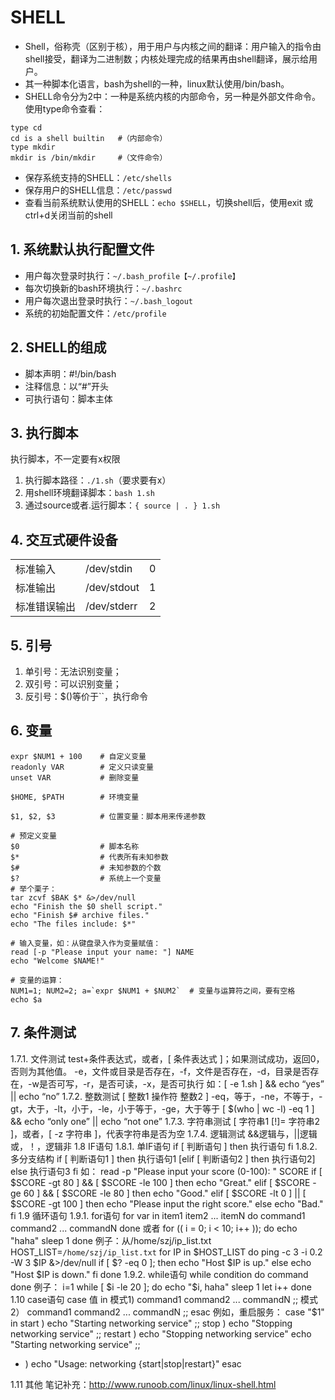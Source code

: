 # SHELL
* Shell，俗称壳（区别于核），用于用户与内核之间的翻译：用户输入的指令由shell接受，翻译为二进制数；内核处理完成的结果再由shell翻译，展示给用户。
* 其一种脚本化语言，bash为shell的一种，linux默认使用/bin/bash。
* SHELL命令分为2中：一种是系统内核的内部命令，另一种是外部文件命令。使用type命令查看：
```
type cd 
cd is a shell builtin   #（内部命令）
type mkdir
mkdir is /bin/mkdir     #（文件命令）
```
* 保存系统支持的SHELL：`/etc/shells`
* 保存用户的SHELL信息：`/etc/passwd`
* 查看当前系统默认使用的SHELL：`echo $SHELL`，切换shell后，使用exit 或ctrl+d关闭当前的shell
## 1. 系统默认执行配置文件
* 用户每次登录时执行：`~/.bash_profile【~/.profile】`
* 每次切换新的bash环境执行：`~/.bashrc`
* 用户每次退出登录时执行：`~/.bash_logout`
* 系统的初始配置文件：`/etc/profile`
## 2. SHELL的组成
* 脚本声明：#!/bin/bash
* 注释信息：以“#”开头
* 可执行语句：脚本主体
## 3. 执行脚本
执行脚本，不一定要有x权限
1. 执行脚本路径：`./1.sh`（要求要有x）
2. 用shell环境翻译脚本：`bash 1.sh`
3. 通过source或者.运行脚本：`{ source | . } 1.sh`
## 4. 交互式硬件设备
|  |  |  |
| ------------ | ------------ | ------------ |
| 标准输入 | /dev/stdin | 0 |
| 标准输出 | /dev/stdout | 1 |
| 标准错误输出 | /dev/stderr | 2 |
## 5. 引号
1. 单引号：无法识别变量；
2. 双引号：可以识别变量；
3. 反引号：$()等价于``，执行命令
## 6. 变量
```
expr $NUM1 + 100    # 自定义变量
readonly VAR        # 定义只读变量
unset VAR           # 删除变量

$HOME, $PATH        # 环境变量

$1, $2, $3          # 位置变量：脚本用来传递参数

# 预定义变量
$0                  # 脚本名称
$*                  # 代表所有未知参数
$#                  # 未知参数的个数
$?                  # 系统上一个变量
# 举个栗子：
tar zcvf $BAK $* &>/dev/null
echo "Finish the $0 shell script."
echo "Finish $# archive files."
echo "The files include: $*"

# 输入变量，如：从键盘录入作为变量赋值：
read [-p "Please input your name: "] NAME
echo "Welcome $NAME!"

# 变量的运算：
NUM1=1; NUM2=2; a=`expr $NUM1 + $NUM2`  # 变量与运算符之间，要有空格
echo $a
```
## 7. 条件测试
1.7.1.  文件测试
test+条件表达式，或者，[ 条件表达式 ]；如果测试成功，返回0，否则为其他值。
-e，文件或目录是否存在，-f，文件是否存在，-d，目录是否存在，-w是否可写，-r，是否可读，-x，是否可执行
如：[ -e 1.sh ] && echo “yes” || echo “no”
1.7.2.  整数测试
[ 整数1 操作符 整数2 ]
-eq，等于，-ne，不等于，-gt，大于，-lt，小于，-le，小于等于，-ge，大于等于
[ $(who | wc -l) -eq 1 ] && echo “only one” || echo “not one”
1.7.3.  字符串测试
[ 字符串1 [!]= 字符串2 ]，或者，[ -z 字符串 ]，代表字符串是否为空
1.7.4.  逻辑测试
&&逻辑与，||逻辑或，！，逻辑非
1.8 IF语句
1.8.1.  单IF语句
if [ 判断语句 ]
then
    执行语句
fi
1.8.2.  多分支结构
if [ 判断语句1 ]
then
    执行语句1
[elif [ 判断语句2 ]
then
    执行语句2]
else
    执行语句3
fi
如：
read -p "Please input your score (0-100): " SCORE
if [ $SCORE -gt 80 ] && [ $SCORE -le 100 ]
then
  echo "Great."
elif [ $SCORE -ge 60 ] && [ $SCORE -le 80 ]
then
  echo "Good."
elif [ $SCORE -lt 0 ] || [ $SCORE -gt 100 ]
then
  echo "Please input the right score."
else 
  echo "Bad."
fi
1.9 循环语句
1.9.1.  for语句
for var in item1 item2 ... itemN
do
    command1
    command2
    ...
    commandN
done
或者
for (( i = 0; i < 10; i++ )); do
    echo "haha"
    sleep 1
done
例子：从/home/szj/ip_list.txt
HOST_LIST=`/home/szj/ip_list.txt`
for IP in $HOST_LIST
do
    ping -c 3 -i 0.2 -W 3 $IP &>/dev/null
    if [ $? -eq 0 ]; then
        echo "Host $IP is up."
    else
        echo "Host $IP is down."
    fi
done
1.9.2.  while语句
while condition
do
    command
done
例子：
i=1
while [ $i -le 20 ]; do
    echo "$i, haha"
    sleep 1
    let i++
done
1.10    case语句
case 值 in
模式1)
    command1
    command2
    ...
    commandN
    ;;
模式2）
    command1
    command2
    ...
    commandN
    ;;
esac
例如，重启服务：
case "$1" in
  start )
    echo "Starting networking service"
    ;;
  stop ) 
    echo "Stopping networking service"
    ;;
  restart )
    echo "Stopping networking service"
    echo "Starting networking service"
    ;;
  * )
    echo "Usage: networking {start|stop|restart}"
esac

1.11    其他
笔记补充：http://www.runoob.com/linux/linux-shell.html


